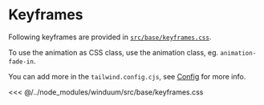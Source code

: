 # Keyframes

Following keyframes are provided in [`src/base/keyframes.css`](https://github.com/winduum/winduum/blob/main/src/base/keyframes.css).

To use the animation as CSS class, use the animation class, eg. `animation-fade-in`. 

You can add more in the `tailwind.config.cjs`, see [Config](/docs/config#animations) for more info.

<<< @/../node_modules/winduum/src/base/keyframes.css
